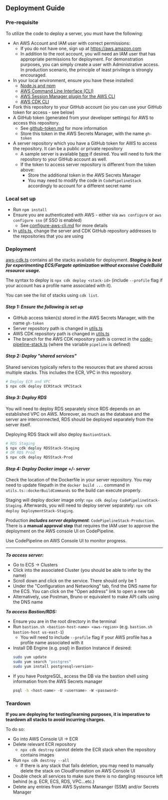 ## Deployment Guide

### Pre-requisite

To utilize the code to deploy a server, you must have the following:

- An AWS Account and IAM user with correct permissions:
  - If you do not have one, sign up at https://aws.amazon.com
  - In addition to the root account, you will need an IAM user that has appropriate permissions for deployment. For demonstration purposes, you can simply create a user with Administrative access. In production scenario, the principle of least privilege is strongly encouraged.
- In your local environment, ensure you have these installed:
  - [Node.js and npm](https://docs.npmjs.com/downloading-and-installing-node-js-and-npm)
  - [AWS Command Line Interface (CLI)](https://docs.aws.amazon.com/cli/latest/userguide/getting-started-install.html)
  - [AWS Session Manager plugin for the AWS CLI](https://docs.aws.amazon.com/systems-manager/latest/userguide/session-manager-working-with-install-plugin.html)
  - [AWS CDK CLI](https://docs.aws.amazon.com/cdk/v2/guide/getting_started.html)
- Fork this repository to your GitHub account (so you can use your GitHub token for access - see below)
- A GitHub token (generated from your developer settings) for AWS to access this repository.
  - See [github-token.md](./docs/github-token.md) for more information
  - Store this token in the AWS Secrets Manager, with the name `gh-token`
- A server repository which you have a GitHub token for AWS to access the repository. It can be a public or private repository
  - A sample server is available [here](https://github.com/nattiechan/sample-server) if desired. You will need to fork the repository to your GitHub account as well.
  - If the token to access server repository is different from the token above:
    - Store the additional token in the AWS Secrets Manager
    - You may need to modify the code in `CodePipelineStack` accordingly to account for a different secret name

### Local set up

- Run `npm install`
- Ensure you are authenticated with AWS - either via `aws configure` or `aws configure sso` (if SSO is enabled)
  - See [configure-aws-cli.md](./configure-aws-cli.md) for more details
- In [utils.ts](../lib/utils.ts), change the server and CDK GitHub repository addresses to the repositories that you are using

### Deployment

[aws-cdk.ts](../bin/aws-cdk.ts) contains all the stacks available for deployment. **_Staging is best for experimenting ECS/Fargate optimization without excessive CodeBuild resource usage._**

The syntax to deploy is `npx cdk deploy <stack-id>` (include `--profile` flag if your account has a profile name associated with it).

You can see the list of stacks using `cdk list`.

#### _Step 1: Ensure the following is set up_

- GitHub access token(s) stored in the AWS Secrets Manager, with the name `gh-token`
- Server repository path is changed in [utils.ts](../lib/utils.ts)
- AWS CDK repository path is changed in [utils.ts](../lib/utils.ts)
- The branch for the AWS CDK repository path is correct in the [code-pipeline-stack.ts](../lib/code-pipeline-stack.ts) (where the variable `pipeline` is defined)

#### _Step 2: Deploy "shared services"_

Shared services typically refers to the resources that are shared across multiple stacks. This includes the ECR, VPC in this repository.

```bash
# Deploy ECR and VPC
$ npx cdk deploy ECRStack VPCStack
```

#### _Step 3: Deploy RDS_

You will need to deploy RDS separately since RDS depends on an established VPC on AWS. Moreover, as much as the database and the server are interconnected, RDS should be deployed separately from the server itself.

Deploying RDS Stack will also deploy `BastionStack`.

```bash
# RDS Staging
$ npx cdk deploy RDSStack-Staging
# OR RDS Prod
$ npx cdk deploy RDSStack-Prod
```

#### _Step 4: Deploy Docker image +/- server_

Check the location of the Dockerfile in your server repository. You may need to update filepath in the `docker build ...` command in `utils.ts::dockerBuildCommands` so the build can execute properly.

Staging will deploy docker image only: `npx cdk deploy CodePipelineStack-Staging`. Afterwards, you will need to deploy server separately: `npx cdk deploy DeploymentStack-Staging`.

Production **_includes server deployment_**: `CodePipelineStack-Production`. There is a **manual approval step** that requires the IAM user to approve the deployment on the AWS console UI on CodePipeline.

Use CodePipeline on AWS Console UI to monitor progress.

---

**_To access server:_**

- Go to ECS -> Clusters
- Click into the associated Cluster (you should be able to infer by the name)
- Scroll down and click on the service. There should only be 1
- Under the "Configuration and Networking" tab, find the DNS name for the ECS. You can click on the "Open address" link to open a new tab
- Alternatively, use Postman, Bruno or equivalent to make API calls using the DNS name

**_To access Bastion/RDS:_**

- Ensure you are in the root directory in the terminal
- Run `bastion.sh <bastion-host-name> <aws-region>` (e.g. `bastion.sh bastion-host us-east-1`)
  - You will need to include `--profile` flag if your AWS profile has a profile name associated with it
- Install DB Engine (e.g. psql) in Bastion Instance if desired:
  ```bash
  sudo yum update
  sudo yum search "postgres"
  sudo yum install postgresql<version>
  ```
- If you have PostgreSQL, access the DB via the bastion shell using information from the AWS Secrets manager
  ```bash
  psql -h <host-name> -U <username> -W <password>
  ```

### Teardown

**If you are deploying for testing/learning purposes, it is imperative to teardown all stacks to avoid incurring charges.**

To do so:

- Go into AWS Console UI -> ECR
- Delete relevant ECR repository
  - `npx cdk destroy` cannot delete the ECR stack when the repository contains images
- Run `npx cdk destroy --all`
  - If there is any stack that fails deletion, you may need to manually delete the stack on CloudFormation on AWS Console UI
- Double check all services to make sure there is no dangling resource left behind (e.g. ECR, ECS, RDS, VPC...etc.)
- Delete any entries from AWS Systems Mananger (SSM) and/or Secrets Manager
